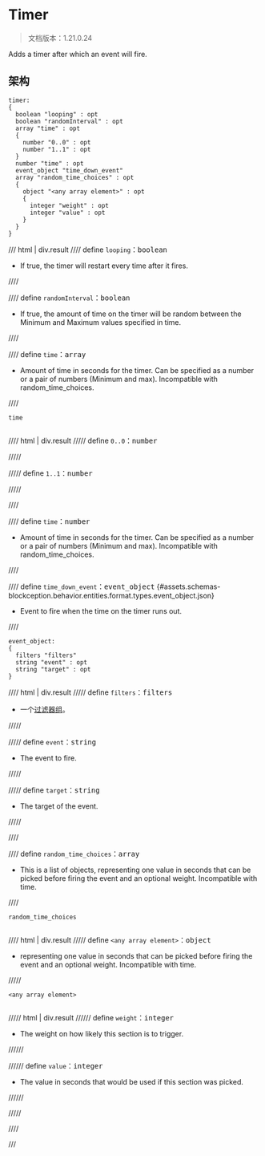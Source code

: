 # Timer

> 文档版本：1.21.0.24

Adds a timer after which an event will fire.

## 架构

```mcschema
timer:
{
  boolean "looping" : opt
  boolean "randomInterval" : opt
  array "time" : opt
  {
    number "0..0" : opt
    number "1..1" : opt
  }
  number "time" : opt
  event_object "time_down_event"
  array "random_time_choices" : opt
  {
    object "<any array element>" : opt
    {
      integer "weight" : opt
      integer "value" : opt
    }
  }
}

```

/// html | div.result
//// define
`looping`：<samp>boolean</samp>

- If true, the timer will restart every time after it fires.


////


//// define
`randomInterval`：<samp>boolean</samp>

- If true, the amount of time on the timer will be random between the Minimum and Maximum values specified in time.


////


//// define
`time`：<samp>array</samp>

- Amount of time in seconds for the timer. Can be specified as a number or a pair of numbers (Minimum and max). Incompatible with random_time_choices.


////

<div class="language-text highlight"><span class="filename"><code>time</code></span><pre id="__code_1"><span></span></pre></div>

//// html | div.result
///// define
`0..0`：<samp>number</samp>


/////


///// define
`1..1`：<samp>number</samp>


/////


////


//// define
`time`：<samp>number</samp>

- Amount of time in seconds for the timer. Can be specified as a number or a pair of numbers (Minimum and max). Incompatible with random_time_choices.


////



//// define
`time_down_event`：<samp>event_object</samp> {#assets.schemas-blockception.behavior.entities.format.types.event_object.json}

- Event to fire when the time on the timer runs out.


////

```mcschema
event_object:
{
  filters "filters"
  string "event" : opt
  string "target" : opt
}

```

//// html | div.result
///// define
`filters`：<samp>filters</samp>

- 一个[过滤器组](../filter.md)。


/////


///// define
`event`：<samp>string</samp>

- The event to fire.


/////


///// define
`target`：<samp>string</samp>

- The target of the event.


/////


////



//// define
`random_time_choices`：<samp>array</samp>

- This is a list of objects, representing one value in seconds that can be picked before firing the event and an optional weight. Incompatible with time.


////

<div class="language-text highlight"><span class="filename"><code>random_time_choices</code></span><pre id="__code_1"><span></span></pre></div>

//// html | div.result
///// define
`<any array element>`：<samp>object</samp>

- representing one value in seconds that can be picked before firing the event and an optional weight. Incompatible with time.


/////

<div class="language-text highlight"><span class="filename"><code>&lt;any array element&gt;</code></span><pre id="__code_1"><span></span></pre></div>

///// html | div.result
////// define
`weight`：<samp>integer</samp>

- The weight on how likely this section is to trigger.


//////


////// define
`value`：<samp>integer</samp>

- The value in seconds that would be used if this section was picked.


//////


/////


////


///

